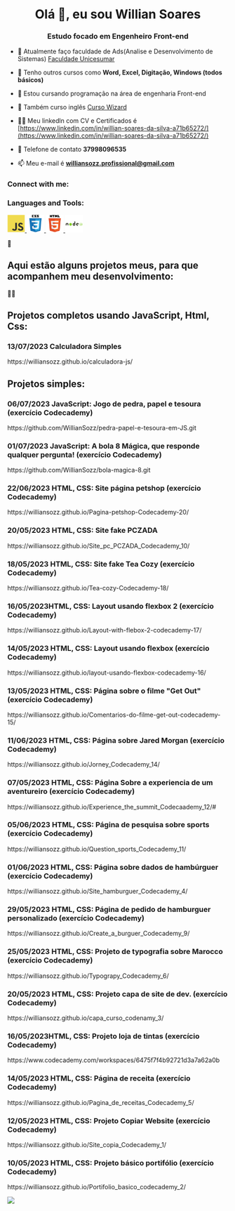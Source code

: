 <h1 align="center">Olá 👋, eu sou Willian Soares</h1>
<h3 align="center">Estudo focado em Engenheiro Front-end</h3>

- 🔭 Atualmente faço faculdade de Ads(Analise e Desenvolvimento de Sistemas) [Faculdade Unicesumar](https://studeo.unicesumar.edu.br/#!/access/login)

- 🌱 Tenho outros cursos como **Word, Excel, Digitação, Windows (todos básicos)**

- 👯 Estou cursando programação na área de engenharia Front-end

- 🤝 Também curso inglês [Curso Wizard](https://me.wizard.com.br/)

- 👨‍💻 Meu linkedln com CV e Certificados é [https://www.linkedin.com/in/willian-soares-da-silva-a71b65272/](https://www.linkedin.com/in/willian-soares-da-silva-a71b65272/)

- 💬 Telefone de contato **37998096535**

- 📫 Meu e-mail é **williansozz.profissional@gmail.com**

<h3 align="left">Connect with me:</h3>
<p align="left">
</p>

<h3 align="left">Languages and Tools:</h3>
<p align="left">  <a href="https://developer.mozilla.org/en-US/docs/Web/JavaScript" target="_blank" rel="noreferrer"> <img src="https://raw.githubusercontent.com/devicons/devicon/master/icons/javascript/javascript-original.svg" alt="javascript" width="40" height="40"/> <a href="https://www.w3schools.com/css/" target="_blank" rel="noreferrer"> <img src="https://raw.githubusercontent.com/devicons/devicon/master/icons/css3/css3-original-wordmark.svg" alt="css3" width="40" height="40"/> </a> <a href="https://www.w3.org/html/" target="_blank" rel="noreferrer"> <img src="https://raw.githubusercontent.com/devicons/devicon/master/icons/html5/html5-original-wordmark.svg" alt="html5" width="40" height="40"/> </a>  <a href="https://nodejs.org" target="_blank" rel="noreferrer"> <img src="https://raw.githubusercontent.com/devicons/devicon/master/icons/nodejs/nodejs-original-wordmark.svg" alt="nodejs" width="40" height="40"/> </a> </p>

💬<h2>Aqui estão alguns projetos meus, para que acompanhem meu desenvolvimento:</h2>
👨‍💻

<h2>Projetos completos usando JavaScript, Html, Css:</h2>

<h3>13/07/2023 Calculadora Simples </h3>
https://williansozz.github.io/calculadora-js/

<h2>Projetos simples:</h2>

<h3>06/07/2023 JavaScript: Jogo de pedra, papel e tesoura (exercício Codecademy)</h3>
https://github.com/WillianSozz/pedra-papel-e-tesoura-em-JS.git

<h3>01/07/2023 JavaScript: A bola 8 Mágica, que responde qualquer pergunta! (exercício Codecademy)</h3>
https://github.com/WillianSozz/bola-magica-8.git

<h3>22/06/2023 HTML, CSS: Site página petshop (exercício Codecademy)</h3>
https://williansozz.github.io/Pagina-petshop-Codecademy-20/

<h3>20/05/2023 HTML, CSS: Site fake PCZADA</h3>
https://williansozz.github.io/Site_pc_PCZADA_Codecademy_10/

<h3>18/05/2023 HTML, CSS: Site fake Tea Cozy (exercício Codecademy)</h3>
https://williansozz.github.io/Tea-cozy-Codecademy-18/

<h3>16/05/2023HTML, CSS: Layout usando flexbox 2 (exercício Codecademy)</h3>
https://williansozz.github.io/Layout-with-flebox-2-codecademy-17/

<h3>14/05/2023 HTML, CSS: Layout usando flexbox (exercício Codecademy)</h3>
https://williansozz.github.io/layout-usando-flexbox-codecademy-16/

<h3>13/05/2023 HTML, CSS: Página sobre o filme "Get Out" (exercício Codecademy)</h3>
https://williansozz.github.io/Comentarios-do-filme-get-out-codecademy-15/

<h3>11/06/2023 HTML, CSS: Página sobre Jared Morgan (exercício Codecademy)</h3>
https://williansozz.github.io/Jorney_Codecademy_14/

<h3>07/05/2023 HTML, CSS: Página Sobre a experiencia de um aventureiro (exercício Codecademy)</h3>
https://williansozz.github.io/Experience_the_summit_Codecaademy_12/#
  
<h3>05/06/2023 HTML, CSS: Página de pesquisa sobre sports (exercício Codecademy)</h3>
https://williansozz.github.io/Question_sports_Codecademy_11/
  
<h3>01/06/2023 HTML, CSS: Página sobre dados de hambúrguer (exercício Codecademy)</h3>
https://williansozz.github.io/Site_hamburguer_Codecademy_4/

<h3>29/05/2023 HTML, CSS: Página de pedido de hamburguer personalizado (exercício Codecademy)</h3>
https://williansozz.github.io/Create_a_burguer_Codecademy_9/

<h3>25/05/2023 HTML, CSS: Projeto de typografia sobre Marocco (exercício Codecademy)</h3>
https://williansozz.github.io/Typograpy_Codecademy_6/

<h3>20/05/2023 HTML, CSS: Projeto capa de site de dev. (exercício Codecademy)</h3>
https://williansozz.github.io/capa_curso_codenamy_3/

<h3>16/05/2023HTML, CSS: Projeto loja de tintas (exercício Codecademy)</h3>
https://www.codecademy.com/workspaces/6475f7f4b92721d3a7a62a0b

<h3>14/05/2023 HTML, CSS: Página de receita (exercício Codecademy)</h3>
https://williansozz.github.io/Pagina_de_receitas_Codecademy_5/

<h3>12/05/2023 HTML, CSS: Projeto Copiar Website (exercício Codecademy)</h3>
https://williansozz.github.io/Site_copia_Codecademy_1/

<h3>10/05/2023 HTML, CSS: Projeto básico portifólio (exercício Codecademy)</h3>
https://williansozz.github.io/Portifolio_basico_codecademy_2/

<p>  </p>
<img src="https://content.codecademy.com/articles/github-pages-via-web-app/happy-ice-cream.gif" />

<!--
**WillianSozz/WillianSozz** is a ✨ _special_ ✨ repository because its `README.md` (this file) appears on your GitHub profile.

Here are some ideas to get you started:

- 🔭 I’m currently working on ...
- 🌱 I’m currently learning ...
- 👯 I’m looking to collaborate on ...
- 🤔 I’m looking for help with ...
- 💬 Ask me about ...
- 📫 How to reach me: ...
- 😄 Pronouns: ...
- ⚡ Fun fact: ...
-->
